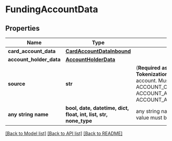 # FundingAccountData


## Properties
Name | Type | Description | Notes
------------ | ------------- | ------------- | -------------
**card_account_data** | [**CardAccountDataInbound**](CardAccountDataInbound.md) |  | [optional] 
**account_holder_data** | [**AccountHolderData**](AccountHolderData.md) |  | [optional] 
**source** | **str** | (**Required as minimum for Tokenization**) The source of the account. Must be one of   * ACCOUNT_ON_FILE   * ACCOUNT_ADDED_MANUALLY   * ACCOUNT_ADDED_VIA_APPLICATION  | [optional] 
**any string name** | **bool, date, datetime, dict, float, int, list, str, none_type** | any string name can be used but the value must be the correct type | [optional]

[[Back to Model list]](../README.md#documentation-for-models) [[Back to API list]](../README.md#documentation-for-api-endpoints) [[Back to README]](../README.md)


